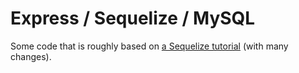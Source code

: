 # Express / Sequelize / MySQL

Some code that is roughly based on [a Sequelize tutorial](https://christosploutarchou.com/how-to-build-simple-node-js-rest-api/) (with many changes).
